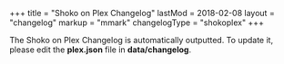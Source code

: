 +++
title = "Shoko on Plex Changelog"
lastMod = 2018-02-08
layout  = "changelog"
markup = "mmark"
changelogType = "shokoplex"
+++

The Shoko on Plex Changelog is automatically outputted. To update it, please edit the **plex.json** file in **data/changelog**. 